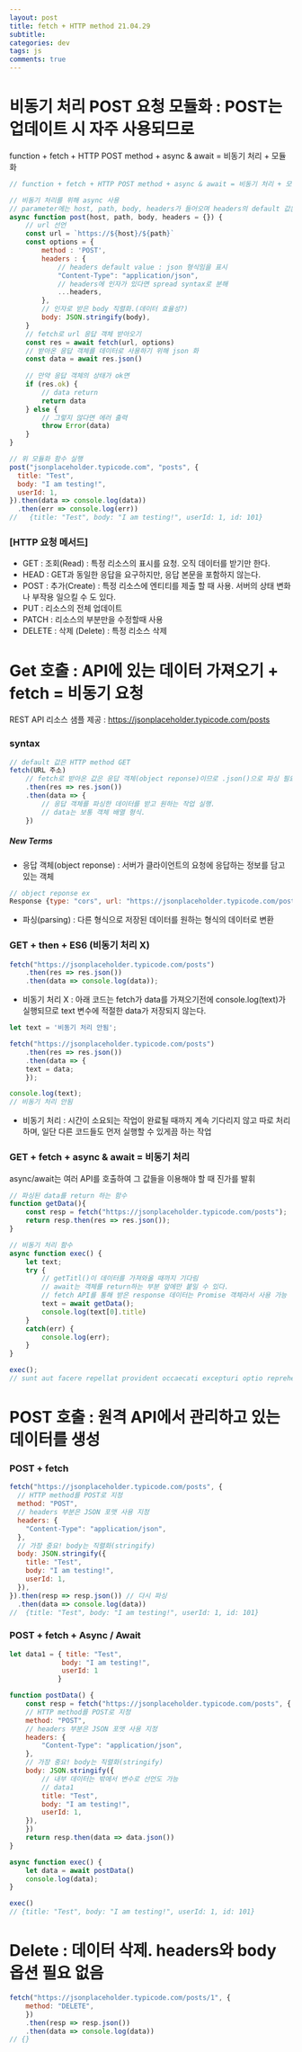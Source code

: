 ```yaml
---  
layout: post  
title: fetch + HTTP method 21.04.29
subtitle: 
categories: dev
tags: js
comments: true  
--- 
```


# 비동기 처리 POST 요청 모듈화 : POST는 업데이트 시 자주 사용되므로

function + fetch + HTTP POST method + async & await = 비동기 처리 + 모듈화

```js
// function + fetch + HTTP POST method + async & await = 비동기 처리 + 모듈화

// 비동기 처리를 위해 async 사용
// parameter에는 host, path, body, headers가 들어오며 headers의 default 값은 빈 객체
async function post(host, path, body, headers = {}) {
    // url 선언
    const url = `https://${host}/${path}`
    const options = {
        method : 'POST',
        headers : {
            // headers default value : json 형식임을 표시
            "Content-Type": "application/json",
            // headers에 인자가 있다면 spread syntax로 분해
            ...headers,
        },
        // 인자로 받은 body 직렬화.(데이터 효율성?)
        body: JSON.stringify(body),
    }
    // fetch로 url 응답 객체 받아오기
    const res = await fetch(url, options)
    // 받아온 응답 객체를 데이터로 사용하기 위해 json 화 
    const data = await res.json()
    
    // 만약 응답 객체의 상태가 ok면 
    if (res.ok) {
        // data return
        return data
    } else {
        // 그렇지 않다면 에러 출력
        throw Error(data)
    }
}

// 위 모듈화 함수 실행
post("jsonplaceholder.typicode.com", "posts", {
  title: "Test",
  body: "I am testing!",
  userId: 1,
}).then(data => console.log(data))
  .then(err => console.log(err))
//   {title: "Test", body: "I am testing!", userId: 1, id: 101}
```

### [HTTP 요청 메서드]

- GET : 조회(Read) : 특정 리소스의 표시를 요청. 오직 데이터를 받기만 한다.
- HEAD : GET과 동일한 응답을 요구하지만, 응답 본문을 포함하지 않는다.
- POST : 추가(Create) : 특정 리소스에 엔티티를 제출 할 때 사용. 서버의 상태 변화나 부작용 일으킬 수 도 있다.
- PUT : 리소스의 전체 업데이트
- PATCH : 리소스의 부분만을 수정할때 사용
- DELETE : 삭제 (Delete) : 특정 리소스 삭제

# Get 호출 : API에 있는 데이터 가져오기 + fetch = 비동기 요청

REST API 리소스 샘플 제공 : https://jsonplaceholder.typicode.com/posts

### syntax

```js
// default 값은 HTTP method GET
fetch(URL 주소)
    // fetch로 받아온 값은 응답 객체(object reponse)이므로 .json()으로 파싱 필요.
    .then(res => res.json())
    .then(data => {
        // 응답 객체를 파싱한 데이터를 받고 원하는 작업 실행.
        // data는 보통 객체 배열 형식.
    })
```

##### New Terms

- 응답 객체(object reponse) : 서버가 클라이언트의 요청에 응답하는 정보를 담고 있는 객체

```js
// object reponse ex
Response {type: "cors", url: "https://jsonplaceholder.typicode.com/posts", redirected: false, status: 200, ok: true, …}
```

- 파싱(parsing) : 다른 형식으로 저장된 데이터를 원하는 형식의 데이터로 변환

### GET + then + ES6 (비동기 처리 X)

```js
fetch("https://jsonplaceholder.typicode.com/posts")
    .then(res => res.json())
    .then(data => console.log(data));
```

- 비동기 처리 X : 아래 코드는 fetch가 data를 가져오기전에 console.log(text)가 실행되므로 text 변수에 적절한 data가 저장되지 않는다.

```js
let text = '비동기 처리 안됨';

fetch("https://jsonplaceholder.typicode.com/posts")
    .then(res => res.json())
    .then(data => {
    text = data;
    });

console.log(text); 
// 비동기 처리 안됨
```

- 비동기 처리 : 시간이 소요되는 작업이 완료될 때까지 계속 기다리지 않고 따로 처리하며, 일단 다른 코드들도 먼저 실행할 수 있게끔 하는 작업

### GET + fetch + async & await = 비동기 처리

async/await는 여러 API를 호출하여 그 값들을 이용해야 할 때 진가를 발휘

```js
// 파싱된 data를 return 하는 함수
function getData(){
    const resp = fetch("https://jsonplaceholder.typicode.com/posts");
    return resp.then(res => res.json());
}

// 비동기 처리 함수
async function exec() {
    let text;
    try {
        // getTitl()이 데이터를 가져와올 때까지 기다림
        // await는 객체를 return하는 부분 앞에만 붙일 수 있다.
        // fetch API를 통해 받은 response 데이터는 Promise 객체라서 사용 가능
        text = await getData();
        console.log(text[0].title)
    }
    catch(err) {
        console.log(err);
    }
}

exec();
// sunt aut facere repellat provident occaecati excepturi optio reprehenderit
```

# POST 호출 : 원격 API에서 관리하고 있는 데이터를 생성

### POST + fetch

```js
fetch("https://jsonplaceholder.typicode.com/posts", {
  // HTTP method를 POST로 지정
  method: "POST",
  // headers 부분은 JSON 포맷 사용 지정
  headers: {
    "Content-Type": "application/json",
  },
  // 가장 중요! body는 직렬화(stringify)
  body: JSON.stringify({
    title: "Test",
    body: "I am testing!",
    userId: 1,
  }),
}).then(resp => resp.json()) // 다시 파싱
  .then(data => console.log(data))
//  {title: "Test", body: "I am testing!", userId: 1, id: 101}
```

### POST + fetch + Async / Await

```js
let data1 = { title: "Test",
             body: "I am testing!",
             userId: 1
            }

function postData() {
    const resp = fetch("https://jsonplaceholder.typicode.com/posts", {
    // HTTP method를 POST로 지정
    method: "POST",
    // headers 부분은 JSON 포맷 사용 지정
    headers: {
        "Content-Type": "application/json",
    },
    // 가장 중요! body는 직렬화(stringify)
    body: JSON.stringify({
        // 내부 데이터는 밖에서 변수로 선언도 가능
        // data1
        title: "Test",
        body: "I am testing!",
        userId: 1,
    }),
    })
    return resp.then(data => data.json())
}

async function exec() {
    let data = await postData()
    console.log(data);
}

exec()
// {title: "Test", body: "I am testing!", userId: 1, id: 101}
```

# Delete : 데이터 삭제. headers와 body 옵션 필요 없음

```js
fetch("https://jsonplaceholder.typicode.com/posts/1", {
    method: "DELETE",
    })
    .then(resp => resp.json())
    .then(data => console.log(data))
// {}
```
